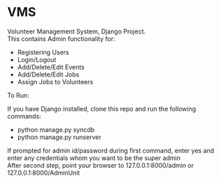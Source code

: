 VMS
===

Volunteer Management System, Django Project.<br />
This contains Admin functionality for:<br />
  - Registering Users<br />
  - Login/Logout<br />
  - Add/Delete/Edit Events<br />
  - Add/Delete/Edit Jobs<br />
  - Assign Jobs to Volunteers<br />

To Run: <br />

If you have Django installed, clone this repo and run the following commands: <br/>
 - python manage.py syncdb<br />
 - python manage.py runserver<br />
 
If prompted for admin id/password during first command, enter yes and enter any credentials whom you want to be the super admin <br/>
After second step, point your browser to 127.0.0.1:8000/admin or 127.0.0.1:8000/AdminUnit
